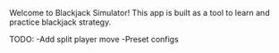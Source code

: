 Welcome to Blackjack Simulator! This app is built as a tool to learn and practice blackjack strategy.

TODO:
  -Add split player move
  -Preset configs
